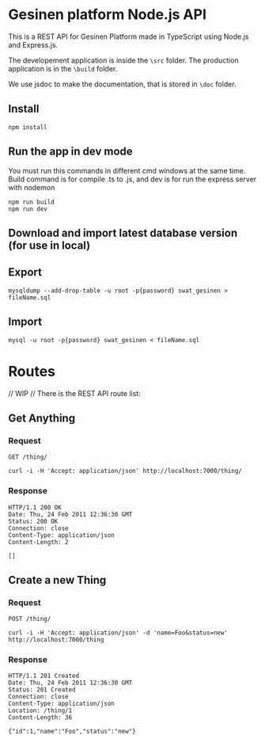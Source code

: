 # Gesinen platform Node.js API

This is a REST API for Gesinen Platform made in TypeScript using Node.js and Express.js.

The developement application is inside the `\src` folder. The production application is in the `\build` folder.

We use jsdoc to make the documentation, that is stored in `\doc` folder.

## Install
    
```shell
npm install
```

## Run the app in dev mode

You must run this commands in different cmd windows at the same time. Build command is for compile .ts to .js, and dev is for run the express server with nodemon

```shell
npm run build
npm run dev
```

## Download and import latest database version (for use in local)

Export
-------
```shell
mysqldump --add-drop-table -u root -p{password} swat_gesinen > fileName.sql
```

Import
-------
```shell
mysql -u root -p{password} swat_gesinen < fileName.sql
```


# Routes

// WIP //
There is the REST API route list:

## Get Anything

### Request

`GET /thing/`

    curl -i -H 'Accept: application/json' http://localhost:7000/thing/

### Response

    HTTP/1.1 200 OK
    Date: Thu, 24 Feb 2011 12:36:30 GMT
    Status: 200 OK
    Connection: close
    Content-Type: application/json
    Content-Length: 2

    []

## Create a new Thing

### Request

`POST /thing/`

    curl -i -H 'Accept: application/json' -d 'name=Foo&status=new' http://localhost:7000/thing

### Response

    HTTP/1.1 201 Created
    Date: Thu, 24 Feb 2011 12:36:30 GMT
    Status: 201 Created
    Connection: close
    Content-Type: application/json
    Location: /thing/1
    Content-Length: 36

    {"id":1,"name":"Foo","status":"new"}
